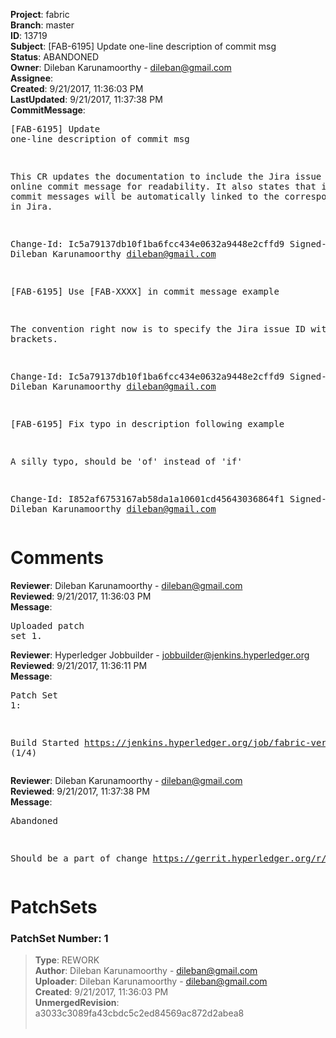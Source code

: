 <strong>Project</strong>: fabric<br><strong>Branch</strong>: master<br><strong>ID</strong>: 13719<br><strong>Subject</strong>: [FAB-6195] Update one-line description of commit msg<br><strong>Status</strong>: ABANDONED<br><strong>Owner</strong>: Dileban Karunamoorthy - dileban@gmail.com<br><strong>Assignee</strong>:<br><strong>Created</strong>: 9/21/2017, 11:36:03 PM<br><strong>LastUpdated</strong>: 9/21/2017, 11:37:38 PM<br><strong>CommitMessage</strong>:<br><pre>[FAB-6195] Update one-line description of commit msg

This CR updates the documentation to include the Jira issue ID in
the online commit message for readability. It also states that issue
IDs in commit messages will be automatically linked to the corresponding
entry in Jira.

Change-Id: Ic5a79137db10f1ba6fcc434e0632a9448e2cffd9
Signed-off-by: Dileban Karunamoorthy <dileban@gmail.com>

[FAB-6195] Use [FAB-XXXX] in commit message example

The convention right now is to specify the Jira issue ID with
square brackets.

Change-Id: Ic5a79137db10f1ba6fcc434e0632a9448e2cffd9
Signed-off-by: Dileban Karunamoorthy <dileban@gmail.com>

[FAB-6195] Fix typo in description following example

A silly typo, should be 'of' instead of 'if'

Change-Id: I852af6753167ab58da1a10601cd45643036864f1
Signed-off-by: Dileban Karunamoorthy <dileban@gmail.com>
</pre><h1>Comments</h1><strong>Reviewer</strong>: Dileban Karunamoorthy - dileban@gmail.com<br><strong>Reviewed</strong>: 9/21/2017, 11:36:03 PM<br><strong>Message</strong>: <pre>Uploaded patch set 1.</pre><strong>Reviewer</strong>: Hyperledger Jobbuilder - jobbuilder@jenkins.hyperledger.org<br><strong>Reviewed</strong>: 9/21/2017, 11:36:11 PM<br><strong>Message</strong>: <pre>Patch Set 1:

Build Started https://jenkins.hyperledger.org/job/fabric-verify-z/12824/ (1/4)</pre><strong>Reviewer</strong>: Dileban Karunamoorthy - dileban@gmail.com<br><strong>Reviewed</strong>: 9/21/2017, 11:37:38 PM<br><strong>Message</strong>: <pre>Abandoned

Should be a part of change 
https://gerrit.hyperledger.org/r/#/c/13573/</pre><h1>PatchSets</h1><h3>PatchSet Number: 1</h3><blockquote><strong>Type</strong>: REWORK<br><strong>Author</strong>: Dileban Karunamoorthy - dileban@gmail.com<br><strong>Uploader</strong>: Dileban Karunamoorthy - dileban@gmail.com<br><strong>Created</strong>: 9/21/2017, 11:36:03 PM<br><strong>UnmergedRevision</strong>: a3033c3089fa43cbdc5c2ed84569ac872d2abea8<br><br></blockquote>